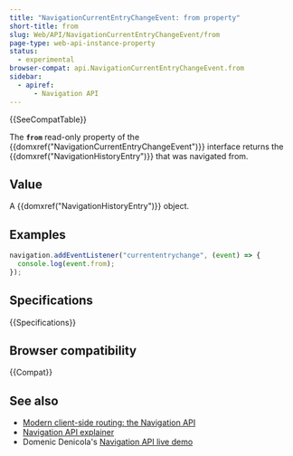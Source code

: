 ```yaml
---
title: "NavigationCurrentEntryChangeEvent: from property"
short-title: from
slug: Web/API/NavigationCurrentEntryChangeEvent/from
page-type: web-api-instance-property
status:
  - experimental
browser-compat: api.NavigationCurrentEntryChangeEvent.from
sidebar:
  - apiref:
      - Navigation API
---
```


{{SeeCompatTable}}

The **`from`** read-only property of the {{domxref("NavigationCurrentEntryChangeEvent")}} interface returns the {{domxref("NavigationHistoryEntry")}} that was navigated from.

## Value

A {{domxref("NavigationHistoryEntry")}} object.

## Examples

```js
navigation.addEventListener("currententrychange", (event) => {
  console.log(event.from);
});
```

## Specifications

{{Specifications}}

## Browser compatibility

{{Compat}}

## See also

- [Modern client-side routing: the Navigation API](https://developer.chrome.com/docs/web-platform/navigation-api/)
- [Navigation API explainer](https://github.com/WICG/navigation-api/blob/main/README.md)
- Domenic Denicola's [Navigation API live demo](https://gigantic-honored-octagon.glitch.me/)
